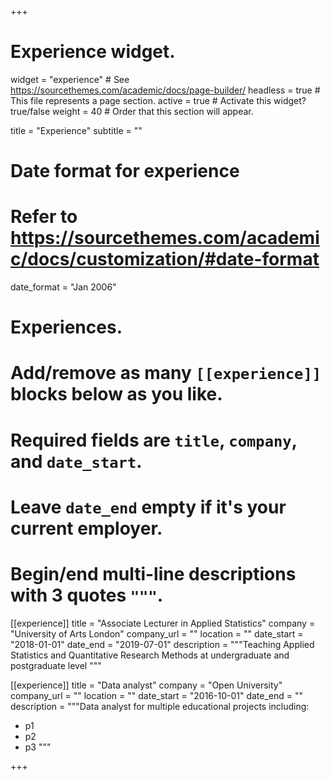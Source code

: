 +++
# Experience widget.
widget = "experience"  # See https://sourcethemes.com/academic/docs/page-builder/
headless = true  # This file represents a page section.
active = true  # Activate this widget? true/false
weight = 40  # Order that this section will appear.

title = "Experience"
subtitle = ""

# Date format for experience
#   Refer to https://sourcethemes.com/academic/docs/customization/#date-format
date_format = "Jan 2006"

# Experiences.
#   Add/remove as many `[[experience]]` blocks below as you like.
#   Required fields are `title`, `company`, and `date_start`.
#   Leave `date_end` empty if it's your current employer.
#   Begin/end multi-line descriptions with 3 quotes `"""`.
[[experience]]
  title = "Associate Lecturer in Applied Statistics"
  company = "University of Arts London"
  company_url = ""
  location = ""
  date_start = "2018-01-01"
  date_end = "2019-07-01"
  description = """Teaching Applied Statistics and Quantitative Research Methods at undergraduate and postgraduate level
  """

[[experience]]
  title = "Data analyst"
  company = "Open University"
  company_url = ""
  location = ""
  date_start = "2016-10-01"
  date_end = ""
  description = """Data analyst for multiple educational projects including:
  
  * p1
  * p2
  * p3
  """

+++
